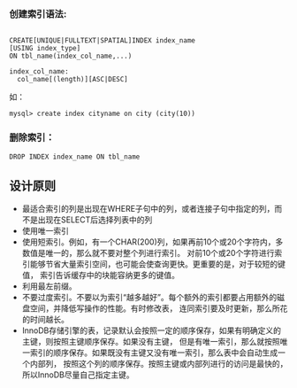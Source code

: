 ### 创建索引语法:
```

CREATE[UNIQUE|FULLTEXT|SPATIAL]INDEX index_name
[USING index_type]
ON tbl_name(index_col_name,...)

index_col_name:
  col_name[(length)][ASC|DESC]
```
如：
```
mysql> create index cityname on city (city(10))
```
### 删除索引：
```
DROP INDEX index_name ON tbl_name
```

## 设计原则
- 最适合索引的列是出现在WHERE子句中的列，或者连接子句中指定的列，而不是出现在SELECT后选择列表中的列  
- 使用唯一索引  
- 使用短索引。例如，有一个CHAR(200)列，如果再前10个或20个字符内，多数值是唯一的，那么就不要对整个列进行索引。
  对前10个或20个字符进行索引能够节省大量索引空间，也可能会使查询更快。更重要的是，对于较短的键值，
  索引告诉缓存中的块能容纳更多的键值。
- 利用最左前缀。  
- 不要过度索引。不要以为索引“越多越好”。每个额外的索引都要占用额外的磁盘空间，并降低写操作的性能。有时修改表，
  连同索引要及时更新，那么所花的时间越长。  
- InnoDB存储引擎的表，记录默认会按照一定的顺序保存，如果有明确定义的主键，则按照主键顺序保存。如果没有主键，
  但是有唯一索引，那么就按照唯一索引的顺序保存。如果既没有主键又没有唯一索引，那么表中会自动生成一个内部列，
  按照这个列的顺序保存。按照主键或内部列进行的访问是最快的，所以InnoDB尽量自己指定主键。
